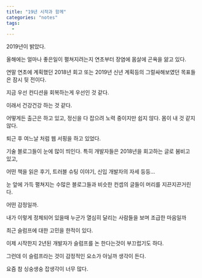 ```yaml
---
title: "19년 시작과 함께"
categories: "notes"
tags:
  - 
---
```


2019년이 밝았다.

올해에는 얼마나 좋은일이 펼쳐지려는지 연초부터 장염에 몸살에 곤욕을 앓고 있다.

연말 연초에 계획했던 2018년 회고 또는 2019년 신년 계획등의 그럴싸해보였던 목표들은 잠시 뒷 전이다.

지금 우선 컨디션을 회복하는게 우선인 것 같다.

이래서 건강건강 하는 것 같다.

어떻게든 출근은 하고 있고, 정신을 다 잡으려 노력 중이지만 쉽지 않다. 몸이 내 것 같지 않다.

퇴근 후 여느날 처럼 웹 서핑을 하고 있었다.

기술 블로그들이 눈에 많이 띄인다. 특히 개발자들은 2018년을 회고하는 글로 붐비고 있고,

어떤 책을 읽은 후기, 트러블 슈팅 이야기, 신입 개발자의 자세 등등...

눈 앞에 가득 펼쳐지는 수많은 블로그들과 비슷한 컨셉의 글들이 머리를 지끈지끈거린다.

어떤 감정일까.

내가 이렇게 정체되어 있을때 누군가 열심히 달리는 사람들을 보며 조급한 마음일까

최근 슬럼프에 대한 고민을 한적이 있다.

이제 시작한지 2년된 개발자가 슬럼프를 논 한다는것이 부끄럽기도 하다.

그런데 이 슬럼프라는 것이 감정적인 요소가 아닐까 생각이 든다.

요즘 참 싱숭생숭 잡생각이 너무 많다.